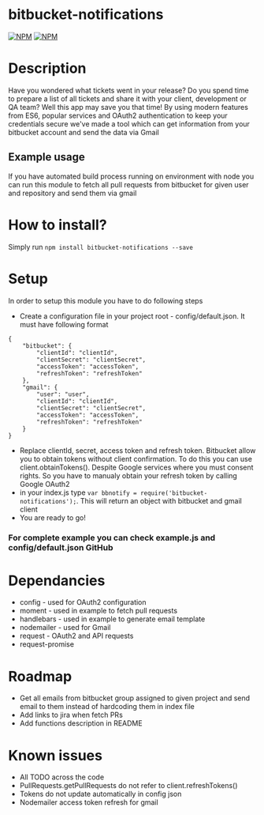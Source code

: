 # bitbucket-notifications
[![NPM](https://nodei.co/npm-dl/bitbucket-notifications.png)](https://nodei.co/npm/bitbucket-notifications/)
[![NPM](https://nodei.co/npm/bitbucket-notifications.png?downloads=true&downloadRank=true&stars=true)](https://nodei.co/npm/bitbucket-notifications/)

# Description
Have you wondered what tickets went in your release? Do you spend time to prepare a list of all tickets and share it with your client, development or QA team? Well this app may save you that time! By using modern features from ES6, popular services and OAuth2 authentication to keep your credentials secure we've made a tool which can get information from your bitbucket account and send the data via Gmail

## Example usage
If you have automated build process running on environment with node you can run this module to fetch all pull requests from bitbucket for given user and repository and send them via gmail

# How to install?
Simply run `npm install bitbucket-notifications --save`

# Setup
In order to setup this module you have to do following steps
* Create a configuration file in your project root - config/default.json. It must have following format
```
{
    "bitbucket": {
        "clientId": "clientId",
        "clientSecret": "clientSecret",
        "accessToken": "accessToken",
        "refreshToken": "refreshToken"
    },
    "gmail": {
        "user": "user",
        "clientId": "clientId",
        "clientSecret": "clientSecret",
        "accessToken": "accessToken",
        "refreshToken": "refreshToken"
    }
}
```
* Replace clientId, secret, access token and refresh token. Bitbucket allow you to obtain tokens without client confirmation. To do this you can use client.obtainTokens(). Despite Google services where you must consent rights. So you have to manualy obtain your refresh token by calling Google OAuth2
* in your index.js type `var bbnotify = require('bitbucket-notifications');`. This will return an object with bitbucket and gmail client
* You are ready to go!

### For complete example you can check example.js and config/default.json GitHub

# Dependancies
* config - used for OAuth2 configuration
* moment - used in example to fetch pull requests
* handlebars - used in example to generate email template
* nodemailer - used for Gmail
* request - OAuth2 and API requests
* request-promise

# Roadmap
* Get all emails from bitbucket group assigned to given project and send email to them instead of hardcoding them in index file
* Add links to jira when fetch PRs
* Add functions description in README

# Known issues
* All TODO across the code
* PullRequests.getPullRequests do not refer to client.refreshTokens()
* Tokens do not update automatically in config json
* Nodemailer access token refresh for gmail